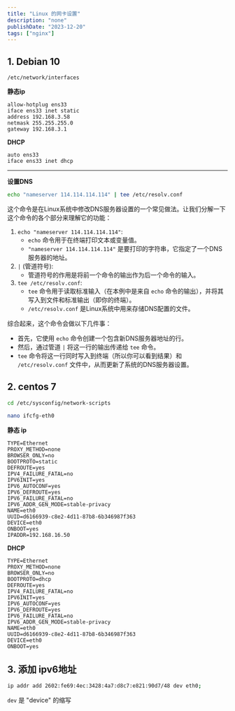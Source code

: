 ```yaml
---
title: "Linux 的网卡设置"
description: "none"
publishDate: "2023-12-20"
tags: ["nginx"]
---
```


<!-- more --> 

## 1. Debian 10

`/etc/network/interfaces`

**静态ip**

```
allow-hotplug ens33
iface ens33 inet static
address 192.168.3.58
netmask 255.255.255.0
gateway 192.168.3.1
```
**DHCP**

```
auto ens33
iface ens33 inet dhcp
```
---
**设置DNS**

```sh
echo "nameserver 114.114.114.114" | tee /etc/resolv.conf
```

这个命令是在Linux系统中修改DNS服务器设置的一个常见做法。让我们分解一下这个命令的各个部分来理解它的功能：

1. `echo "nameserver 114.114.114.114"`:
   - `echo` 命令用于在终端打印文本或变量值。
   - `"nameserver 114.114.114.114"` 是要打印的字符串，它指定了一个DNS服务器的地址。
2. `|` (管道符号):
   - 管道符号的作用是将前一个命令的输出作为后一个命令的输入。
3. `tee /etc/resolv.conf`:
   - `tee` 命令用于读取标准输入（在本例中是来自 `echo` 命令的输出），并将其写入到文件和标准输出（即你的终端）。
   - `/etc/resolv.conf` 是Linux系统中用来存储DNS配置的文件。

综合起来，这个命令会做以下几件事：

- 首先，它使用 `echo` 命令创建一个包含新DNS服务器地址的行。
- 然后，通过管道 `|` 将这一行的输出传递给 `tee` 命令。
- `tee` 命令将这一行同时写入到终端（所以你可以看到结果）和 `/etc/resolv.conf` 文件中，从而更新了系统的DNS服务器设置。

## 2. centos 7
```sh
cd /etc/sysconfig/network-scripts

nano ifcfg-eth0
```
**静态 ip**
```
TYPE=Ethernet
PROXY_METHOD=none
BROWSER_ONLY=no
BOOTPROTO=static
DEFROUTE=yes
IPV4_FAILURE_FATAL=no
IPV6INIT=yes
IPV6_AUTOCONF=yes
IPV6_DEFROUTE=yes
IPV6_FAILURE_FATAL=no
IPV6_ADDR_GEN_MODE=stable-privacy
NAME=eth0
UUID=d6166939-c8e2-4d11-87b8-6b346987f363
DEVICE=eth0
ONBOOT=yes
IPADDR=192.168.16.50
```
**DHCP**
```
TYPE=Ethernet
PROXY_METHOD=none
BROWSER_ONLY=no
BOOTPROTO=dhcp
DEFROUTE=yes
IPV4_FAILURE_FATAL=no
IPV6INIT=yes
IPV6_AUTOCONF=yes
IPV6_DEFROUTE=yes
IPV6_FAILURE_FATAL=no
IPV6_ADDR_GEN_MODE=stable-privacy
NAME=eth0
UUID=d6166939-c8e2-4d11-87b8-6b346987f363
DEVICE=eth0
ONBOOT=yes
```

## 3. 添加 ipv6地址
```sh
ip addr add 2602:fe69:4ec:3428:4a7:d8c7:e821:90d7/48 dev eth0;
```
`dev` 是 "device" 的缩写